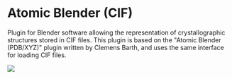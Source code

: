 # Atomic Blender (CIF)
Plugin for Blender software allowing the representation of crystallographic structures stored in CIF files.
This plugin is based on the "Atomic Blender (PDB/XYZ)" plugin written by Clemens Barth, and uses the same interface for loading CIF files.

![](https://user-images.githubusercontent.com/26389071/224566624-d86b0c65-4443-4613-a555-5152c2bc26c0.png)
